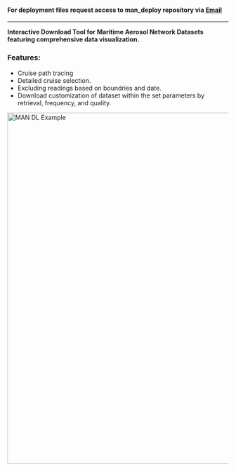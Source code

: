 #### For deployment files request access to  man_deploy repository via [Email](mailto:inquiries@rel.lc?subject=Access%20Request&body=Please%20provide%20access%20to%20the%man_deploy%20repository.)
---

__Interactive Download Tool for Maritime Aerosol Network Datasets featuring comprehensive data visualization.__ 
<br>
### Features:
- Cruise path tracing
- Detailed cruise selection. 
- Excluding readings based on boundries and date.
- Download customization of dataset within the set parameters by retrieval, frequency, and quality. 

<img src="https://github.com/user-attachments/assets/bc151707-089c-4e69-929b-bff1d9cd6218" alt="MAN DL Example" height="800" align="center"/>
